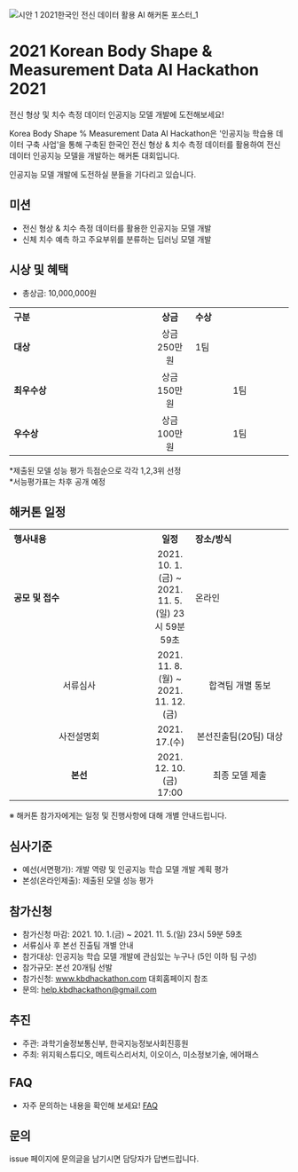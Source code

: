 ![시안 1  2021한국인 전신 데이터 활용 AI 해커톤 포스터_1](https://user-images.githubusercontent.com/90435602/132795714-10189440-3267-437b-8826-ec266fcceff0.jpg)
# 2021 Korean Body Shape & Measurement Data AI Hackathon 2021
전신 형상 및 치수 측정 데이터 인공지능 모델 개발에 도전해보세요! 

Korea Body Shape % Measurement Data AI Hackathon은 '인공지능 학습용 데이터 구축 사업'을 통해 구축된 한국인 전신 형상 & 치수 측정 데이터를 활용하여 전신 데이터 인공지능 모델을 개발하는 해커톤 대회입니다. <p>

인공지능 모델 개발에 도전하실 분들을 기다리고 있습니다.
<br>  
  
## 미션
-  전신 형상 & 치수 측정 데이터를 활용한 인공지능 모델 개발
  - 신체 치수 예측 하고 주요부위를 분류하는 딥러닝 모델 개발

## 시상 및 혜택
- 총상금: 10,000,000원<br>

<table class="tbl_prize">
  <tr>
    <th style="text-align:left;width:50%">구분</th>
    <th style="text-align:center;width:15%">상금</th>
        <th style="text-align:left;width:35%">수상</th>
  </tr>
  <tr>
    <td>
      <strong>대상</strong><br>
    </td>
    <td align=center> 상금 250만원 </td>
    <td> 1팀 </td>
  </tr>
    <tr>
    <td>
      <strong>최우수상</strong><br>
    </td>
    <td style="text-align:center"> 상금 150만원</td>
        <td align=center> 1팀 </td>
   </tr>
      <tr>
    <td>
      <strong>우수상</strong><br>
    </td>
    <td style="text-align:center">상금 100만원</td>
        <td align=center> 1팀 </td>
   </tr>

</table>
*제출된 모델 성능 평가 득점순으로 각각 1,2,3위 선정<br>
*서능평가표는 차후 공개 예정
   
## 해커톤 일정
<table class="tbl_schedule">
  <tr>
    <th style="text-align:left;width:50%">행사내용</th>
    <th style="text-align:center;width:15%">일정</th>
        <th style="text-align:left;width:35%">장소/방식</th>
  </tr>
  <tr>
    <td>
      <strong>공모 및 접수</strong><br>
    </td>
    <td style="text-align:center"> 2021. 10. 1.(금) ~ 2021. 11. 5.(일) 23시 59분 59초</td>
    <td> 온라인 </td>
  </tr>
  <td align=center> 서류심사</strong><br>
    </td>
    <td style="text-align:center">2021. 11. 8.(월) ~ 2021. 11. 12.(금)</td>
        <td align=center> 합격팀 개별 통보
    </td>
   </tr>
     <tr>
    <td align=center> 사전설명회</strong><br>
    </td>
    <td style="text-align:center">2021. 17.(수)</td>
        <td align=center> 본선진출팀(20팀) 대상
    </td>
   </tr>
     <tr>
    <td align=center>
      <strong>본선</strong><br>
    </td>
    <td style="text-align:center"> 2021. 12. 10.(금)  17:00</td>
 <td align=center> 최종 모델 제출
    </td>
   </tr>
</table>
※ 해커톤 참가자에게는 일정 및 진행사항에 대해 개별 안내드립니다.<br>


## 심사기준
- 예선(서면평가): 개발 역량 및 인공지능 학습 모델 개발 계획 평가
- 본성(온라인제출): 제출된 모델 성능 평가

## 참가신청
- 참가신청 마감: 2021. 10. 1.(금) ~ 2021. 11. 5.(일) 23시 59분 59초
- 서류심사 후 본선 진출팀 개별 안내
- 참가대상: 인공지능 학습 모델 개발에 관심있는 누구나 (5인 이하 팀 구성)
- 참가규모: 본선 20개팀 선발
- 참가신청: www.kbdhackathon.com 대회홈페이지 참조
- 문의: help.kbdhackathon@gmail.com 

## 추진
- 주관: 과학기술정보통신부, 한국지능정보사회진흥원
- 주최: 위지윅스튜디오, 메트릭스리서치, 이오이스, 미소정보기술, 에어패스

## FAQ
- 자주 문의하는 내용을 확인해 보세요! [FAQ](https://github.com/KBDHackathon/2021KBDHackathon/blob/master/FAQ.md)

## 문의
issue 페이지에 문의글을 남기시면 담당자가 답변드립니다. <br>

